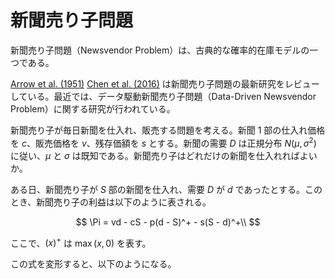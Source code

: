 # 新聞売り子問題

新聞売り子問題（Newsvendor Problem）は、古典的な確率的在庫モデルの一つである。

[Arrow et al. (1951)](https://doi.org/10.2307/1906813)
[Chen et al. (2016)](https://doi.org/10.1111/deci.12215) は新聞売り子問題の最新研究をレビューしている。最近では、データ駆動新聞売り子問題（Data-Driven Newsvendor Problem）に関する研究が行われている。

新聞売り子が毎日新聞を仕入れ、販売する問題を考える。新聞 1 部の仕入れ価格を $c$、販売価格を $v$、残存価額を $s$ とする。新聞の需要 $D$ は正規分布 $N(\mu, \sigma^2)$ に従い、$\mu$ と $\sigma$ は既知である。新聞売り子はどれだけの新聞を仕入れればよいか。

ある日、新聞売り子が $S$ 部の新聞を仕入れ、需要 $D$ が $d$ であったとする。このとき、新聞売り子の利益は以下のように表される。

$$
\Pi = vd - cS - p(d - S)^+ - s(S - d)^+\\
$$

ここで、$(x)^+$ は $\max(x, 0)$ を表す。

この式を変形すると、以下のようになる。
